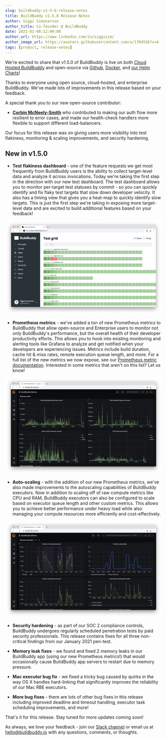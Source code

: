 ```yaml
---
slug: buildbuddy-v1-5-0-release-notes
title: BuildBuddy v1.5.0 Release Notes
author: Siggi Simonarson
author_title: Co-founder @ BuildBuddy
date: 2021-01-08:12:00:00
author_url: https://www.linkedin.com/in/siggisim/
author_image_url: https://avatars.githubusercontent.com/u/1704556?v=4
tags: [product, release-notes]
---
```


We're excited to share that v1.5.0 of BuildBuddy is live on both [Cloud Hosted BuildBuddy](https://app.buildbuddy.io/) and open-source via [Github](https://github.com/buildbuddy-io/buildbuddy), [Docker](https://github.com/buildbuddy-io/buildbuddy/blob/master/docs/on-prem.md#docker-image), and [our Helm Charts](https://github.com/buildbuddy-io/buildbuddy-helm)!

Thanks to everyone using open source, cloud-hosted, and enterprise BuildBuddy. We've made lots of improvements in this release based on your feedback.

A special thank you to our new open-source contributor:

- [**Corbin McNeely-Smith**](https://github.com/restingbull) who contributed to making our auth flow more resilient to error cases, and made our health-check handlers more flexible to support different load-balancers.

Our focus for this release was on giving users more visibility into test flakiness, monitoring & scaling improvements, and security hardening.

## **New in v1.5.0**

- **Test flakiness dashboard** - one of the feature requests we get most frequently from BuildBuddy users is the ability to collect target-level data and analyze it across invocations. Today we're taking the first step in the direction with our new test dashboard. The test dashboard allows you to monitor per-target test statuses by commit - so you can quickly identify and fix flaky test targets that slow down developer velocity. It also has a timing view that gives you a heat-map to quickly identify slow targets. This is just the first step we're taking in exposing more target-level data and are excited to build additional features based on your feedback!

![](../static/img/blog/test-grid.png)

- **Prometheus metrics** - we've added a ton of new Prometheus metrics to BuildBuddy that allow open-source and Enterprise users to monitor not only BuildBuddy's performance, but the overall health of their developer productivity efforts. This allows you to hook into existing monitoring and alerting tools like Grafana to analyze and get notified when your developers are experiencing issues. Metrics include build duration, cache hit & miss rates, remote execution queue length, and more. For a full list of the new metrics we now expose, see our [Prometheus metric documentation](https://www.buildbuddy.io/docs/prometheus-metrics). Interested in some metrics that aren't on this list? Let us know!

![](../static/img/blog/prometheus.png)

- **Auto-scaling** - with the addition of our new Prometheus metrics, we've also made improvements to the autoscaling capabilities of BuildBuddy executors. Now in addition to scaling off of raw compute metrics like CPU and RAM, BuildBuddy executors can also be configured to scale based on executor queue length and other custom metrics. This allows you to achieve better performance under heavy load while also managing your compute resources more efficiently and cost-effectively.

![](../static/img/blog/autoscaling-prometheus.png)

- **Security hardening** - as part of our SOC 2 compliance controls, BuildBuddy undergoes regularly scheduled penetration tests by paid security professionals. This release contains fixes for all three non-critical findings from our January 2021 pen-test.

- **Memory leak fixes** - we found and fixed 2 memory leaks in our BuildBuddy app (using our new Prometheus metrics!) that would occasionally cause BuildBuddy app servers to restart due to memory pressure.

- **Mac executor bug fix** - we fixed a tricky bug caused by quirks in the way OS X handles hard-linking that significantly improves the reliability of our Mac RBE executors.

- **More bug fixes** - there are lots of other bug fixes in this release including improved deadline and timeout handling, executor task scheduling improvements, and more!

That's it for this release. Stay tuned for more updates coming soon!

As always, we love your feedback - join our [Slack channel](https://slack.buildbuddy.io) or email us at <hello@buildbuddy.io> with any questions, comments, or thoughts.
